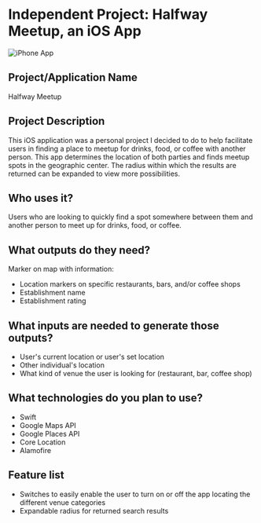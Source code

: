 # Independent Project: Halfway Meetup, an iOS App

![iPhone App](http://localhost:3000/assets/images/logos-projects/HalfwayMeetupMockup.png)


## Project/Application Name
  Halfway Meetup

## Project Description
This iOS application was a personal project I decided to do to help facilitate users in finding a place to meetup for drinks, food, or coffee with another person. This app determines the location of both parties and finds meetup spots in the geographic center. The radius within which the results are returned can be expanded to view more possibilities.

## Who uses it?
  Users who are looking to quickly find a spot somewhere between them and another person to meet up for drinks, food, or coffee.

## What outputs do they need?
Marker on map with information:
* Location markers on specific restaurants, bars, and/or coffee shops
* Establishment name
* Establishment rating

## What inputs are needed to generate those outputs?
* User's current location or user's set location
* Other individual's location
* What kind of venue the user is looking for (restaurant, bar, coffee shop)

## What technologies do you plan to use?
* Swift
* Google Maps API
* Google Places API
* Core Location
* Alamofire

## Feature list
* Switches to easily enable the user to turn on or off the app locating the different venue categories
* Expandable radius for returned search results


